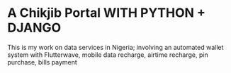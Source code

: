 # A Chikjib Portal WITH PYTHON + DJANGO
This is my work on data services in Nigeria; involving an automated wallet system with Flutterwave, mobile data recharge, airtime recharge, pin purchase, bills payment
